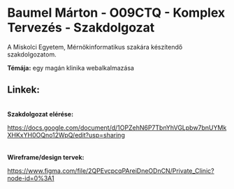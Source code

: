 # Baumel Márton - O09CTQ - Komplex Tervezés - Szakdolgozat

A Miskolci Egyetem, Mérnökinformatikus szakára készítendő szakdolgozatom.

<strong>Témája:</strong> egy magán klinika webalkalmazása

## Linkek:
<br>
<strong>Szakdolgozat elérése:</strong> 

https://docs.google.com/document/d/1OPZehN6P7TbnYhVGLpbw7bnUYMkXHKxYH0OQno12WpQ/edit?usp=sharing
<br><br><br>
<strong>Wireframe/design tervek:</strong> 

https://www.figma.com/file/2QPEvcpcqPAreiDneODnCN/Private_Clinic?node-id=0%3A1

